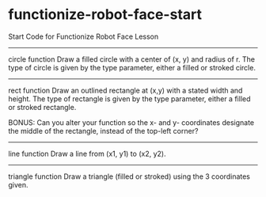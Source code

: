# functionize-robot-face-start
Start Code for Functionize Robot Face Lesson

-----
circle function
Draw a filled circle with a center of (x, y) and radius of r. The type of circle is given by the type parameter, either a filled or stroked circle.

-----
rect function
Draw an outlined rectangle at (x,y) with a stated width and height. The type of rectangle is given by the type parameter, either a filled or stroked rectangle.

BONUS: Can you alter your function so the x- and y- coordinates designate the middle of the rectangle, instead of the top-left corner?

-----
line function
Draw a line from (x1, y1) to (x2, y2).

-----
triangle function
Draw a triangle (filled or stroked) using the 3 coordinates given.